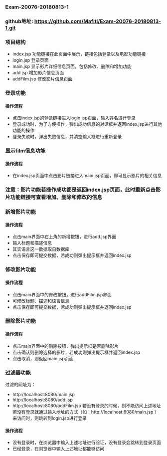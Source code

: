 ### Exam-20076-20180813-1
### github地址: https://github.com/Mafiti/Exam-20076-20180813-1.git

### 项目结构
+ index.jsp 功能链接在此页面中展示，链接包括登录以及电影功能链接
+ login.jsp 登录页面
+ main.jsp 显示影片详细信息页面，包括修改、删除和增加功能
+ add.jsp 增加影片信息页面
+ addFilm.jsp 修改影片信息页面


### 登录功能
#### 操作流程
+ 点击index.jsp的登录链接进入login.jsp页面，输入姓名进行登录
+ 登录成功时，为了方便操作，弹出成功信息的对话框并返回index.jsp进行其他功能的操作
+ 登录失败时，弹出失败信息，并清空输入框进行重新登录

### 显示film信息功能
#### 操作流程
+ 在index.jsp页面中点击影片链接进入main.jsp页面，即可显示影片的相关信息

### 注意：影片功能若操作成功都是返回index.jsp页面，此时重新点击影片功能链接可查看增加、删除和修改的信息

### 新增影片功能
#### 操作流程
+ 点击main界面中右上角的新增按钮，进行add.jsp界面
+ 输入标题和描述信息
+ 其实语言这一数据取自数据库
+ 点击保存即可提交数据，若成功则弹出提示框并返回index.jsp

### 修改影片功能
#### 操作流程
+ 点击main界面中的修改按钮，进行addFilm.jsp界面
+ 可修改标题、描述和语言信息
+ 点击保存即可提交数据，若成功则弹出提示框并返回index.jsp

### 删除影片功能
#### 操作流程
+ 点击main界面中的删除按钮，弹出提示框是否删除影片
+ 点击确认则删除选择的影片，若成功则弹出提示框并返回index.jsp
+ 点击取消，则返回main.jsp页面

### 过滤器功能
过滤的网址为：
+ http://localhost:8080/main.jsp 
+ http://localhost:8080/add.jsp
+ http://localhost:8080/addFilm.jsp 
若没有登录的时候，则不能访问上述地址 
若没有登录就通过输入地址的方式（如：http://localhost:8080/main.jsp ）来访问时，则跳转到login.jsp进行登录
#### 操作流程
+ 没有登录时，在浏览器中输入上述地址进行验证，没有登录会跳转到登录页面
+ 已经登录，在浏览器中输入上述地址都能够访问

